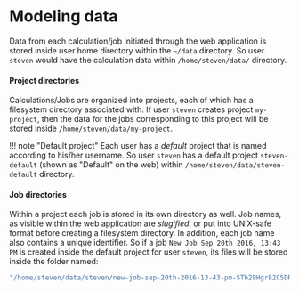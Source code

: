 # Modeling data

Data from each calculation/job initiated through the web application is stored inside user home directory within the `~/data` directory. So user `steven` would have the calculation data within `/home/steven/data/` directory.

#### Project directories

Calculations/Jobs are organized into projects, each of which has a filesystem directory associated with. If user `steven` creates project `my-project`, then the data for the jobs corresponding to this project will be stored inside `/home/steven/data/my-project`.

!!! note "Default project"
    Each user has a *default* project that is named according to his/her username. So user `steven` has a default project `steven-default` (shown as "Default" on the web) within `/home/steven/data/steven-default` directory.

#### Job directories

Within a project each job is stored in its own directory as well. Job names, as visible within the web application are *slugified*, or put into UNIX-safe format before creating a filesystem directory. In addition, each job name also contains a unique identifier. So if a job `New Job Sep 20th 2016, 13:43 PM` is created inside the default project for user `steven`, its files will be stored inside the folder named:

```bash
"/home/steven/data/steven/new-job-sep-20th-2016-13-43-pm-STb28Hgr82C5DRg5H"
```

